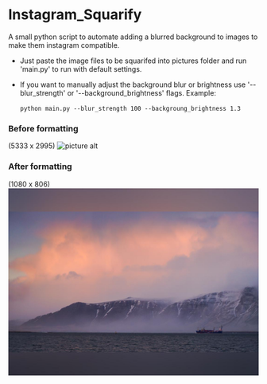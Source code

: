 # Instagram_Squarify
A small python script to automate adding a blurred background to images to make them instagram compatible.

* Just paste the image files to be squarifed into pictures folder and run 'main.py' to run with default settings.

* If you want to manually adjust the background blur or brightness use '--blur_strength' or '--background_brightness' flags.
Example: 
    ```
    python main.py --blur_strength 100 --backgroung_brightness 1.3
    ```

### Before formatting
(5333 x 2995)
![picture alt](https://github.com/Pranay-modukuru/Instagram_Squarify/blob/master/pictures/icymountain.jpg "before formatting")

### After formatting
(1080 x 806)
![picture alt](https://github.com/Pranay-modukuru/Instagram_Squarify/blob/master/output_files/icymountain.jpg "after formatting")
